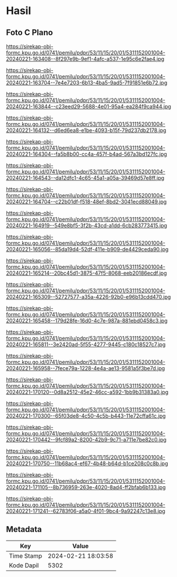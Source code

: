 # Hasil

## Foto C Plano

https://sirekap-obj-formc.kpu.go.id/0741/pemilu/pdpr/53/11/15/20/01/5311152001004-20240221-163408--8f297e9b-9ef1-4afc-a537-1e95c6e2fae4.jpg

https://sirekap-obj-formc.kpu.go.id/0741/pemilu/pdpr/53/11/15/20/01/5311152001004-20240221-163704--7e4e7203-6b13-4ba5-9ad5-7f91851e6b72.jpg

https://sirekap-obj-formc.kpu.go.id/0741/pemilu/pdpr/53/11/15/20/01/5311152001004-20240221-163844--c23eed29-5688-4e01-95a4-ea284f9ca944.jpg

https://sirekap-obj-formc.kpu.go.id/0741/pemilu/pdpr/53/11/15/20/01/5311152001004-20240221-164132--d6ed6ea8-e1be-4093-b15f-79d237db2178.jpg

https://sirekap-obj-formc.kpu.go.id/0741/pemilu/pdpr/53/11/15/20/01/5311152001004-20240221-164304--fa5b8b00-cc4a-457f-b4ad-567a3bd127fc.jpg

https://sirekap-obj-formc.kpu.go.id/0741/pemilu/pdpr/53/11/15/20/01/5311152001004-20240221-164543--da12dfc1-4c65-45a1-a05a-39469d57e8ff.jpg

https://sirekap-obj-formc.kpu.go.id/0741/pemilu/pdpr/53/11/15/20/01/5311152001004-20240221-164704--c22b01df-f518-48ef-8bd2-3041ecd88049.jpg

https://sirekap-obj-formc.kpu.go.id/0741/pemilu/pdpr/53/11/15/20/01/5311152001004-20240221-164919--549e8bf5-3f2b-43cd-a1dd-6cb283773415.jpg

https://sirekap-obj-formc.kpu.go.id/0741/pemilu/pdpr/53/11/15/20/01/5311152001004-20240221-165056--85da19d4-52df-411e-b909-de4429ceda90.jpg

https://sirekap-obj-formc.kpu.go.id/0741/pemilu/pdpr/53/11/15/20/01/5311152001004-20240221-165214--20bc45d1-3875-47f5-8068-eeb20186ecdf.jpg

https://sirekap-obj-formc.kpu.go.id/0741/pemilu/pdpr/53/11/15/20/01/5311152001004-20240221-165309--52727577-a35a-4226-92b0-e96b13cdd470.jpg

https://sirekap-obj-formc.kpu.go.id/0741/pemilu/pdpr/53/11/15/20/01/5311152001004-20240221-165458--179d28fe-16d0-4c7e-987a-881ebd0458c3.jpg

https://sirekap-obj-formc.kpu.go.id/0741/pemilu/pdpr/53/11/15/20/01/5311152001004-20240221-165811--3e2420ad-5f55-4277-9445-c180c18527c7.jpg

https://sirekap-obj-formc.kpu.go.id/0741/pemilu/pdpr/53/11/15/20/01/5311152001004-20240221-165958--7fece79a-1228-4e4a-ae13-9581a5f3be7d.jpg

https://sirekap-obj-formc.kpu.go.id/0741/pemilu/pdpr/53/11/15/20/01/5311152001004-20240221-170120--0d8a2512-45e2-46cc-a592-1bb9b31383a0.jpg

https://sirekap-obj-formc.kpu.go.id/0741/pemilu/pdpr/53/11/15/20/01/5311152001004-20240221-170300--65f03de8-4c50-4c5b-b443-11e72cffa61c.jpg

https://sirekap-obj-formc.kpu.go.id/0741/pemilu/pdpr/53/11/15/20/01/5311152001004-20240221-170442--9fcf89a2-8200-42b9-9c71-a711e7be82c0.jpg

https://sirekap-obj-formc.kpu.go.id/0741/pemilu/pdpr/53/11/15/20/01/5311152001004-20240221-170750--11b68ac4-ef67-4b48-b64d-b1ce208c0c8b.jpg

https://sirekap-obj-formc.kpu.go.id/0741/pemilu/pdpr/53/11/15/20/01/5311152001004-20240221-171105--8b736959-263e-4020-8ad4-ff2bfab6b133.jpg

https://sirekap-obj-formc.kpu.go.id/0741/pemilu/pdpr/53/11/15/20/01/5311152001004-20240221-171241--62783f06-a5a0-4f01-9bc4-9a92247c13e8.jpg


## Metadata

| Key        | Value               |
| ---------- | ------------------- |
| Time Stamp | 2024-02-21 18:03:58 |
| Kode Dapil | 5302                |



